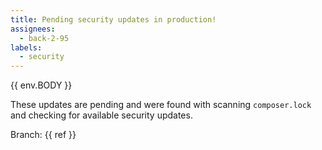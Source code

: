 ```yaml
---
title: Pending security updates in production!
assignees:
  - back-2-95
labels:
  - security
---
```

{{ env.BODY }}

These updates are pending and were found with scanning `composer.lock` and checking for available security updates.

Branch: {{ ref }}
